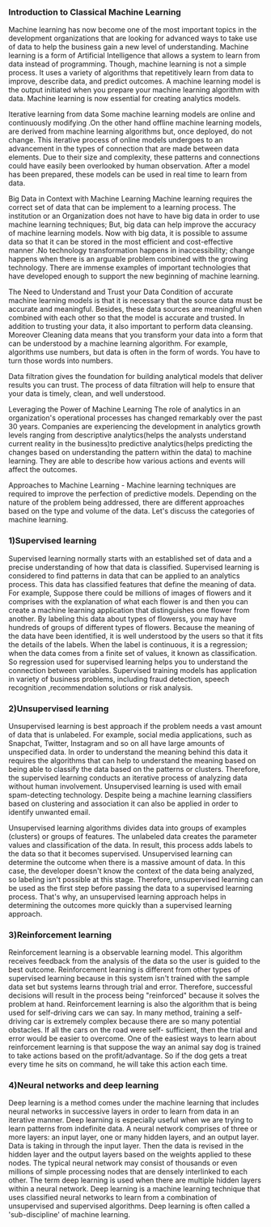 ### Introduction to Classical Machine Learning

Machine learning has now become one of the most important topics in the development organizations that are looking for advanced ways to take use of data to help the business gain a new level of understanding. Machine learning is a form of Artificial Intelligence that allows a system to learn from data instead of programming. Though, machine learning is not a simple process. It uses a variety of algorithms that repetitively learn from data to improve, describe data, and predict outcomes. A machine learning model is the output initiated when you prepare your machine learning algorithm with data. Machine learning is now essential for creating analytics models.

Iterative learning from data
Some machine learning models are online and continuously modifying .On the other hand offline machine learning models, are derived from machine learning algorithms but, once deployed, do not change. This iterative process of online models undergoes to an advancement in the types of connection that are made between data elements. Due to their size and complexity, these patterns and connections could have easily been overlooked by human observation. After a model has been prepared, these models can be used in real time to learn from data.

Big Data in Context with Machine Learning
Machine learning requires the correct set of data that can be implement to a learning process. The institution or an Organization does not have to have big data in order to use machine learning techniques; But, big data can help improve the accuracy of machine learning models. Now with big data, it is possible to assume data so that it can be stored in the most efficient and cost-effective manner .No technology transformation happens in inaccessibility; change happens when there is an arguable problem combined with the growing technology. There are immense examples of important technologies that have developed enough to support the new beginning of machine learning.

The Need to Understand and Trust your Data
Condition of accurate machine learning models is that it is necessary that the source data must be accurate and meaningful. Besides, these data sources are meaningful when combined with each other so that the model is accurate and trusted. In addition to trusting your data, it also important to perform data cleansing. Moreover Cleaning data means that you transform your data into a form that can be understood by a machine learning algorithm. For example, algorithms use numbers, but data is often in the form of words. You have to turn those words into numbers.

Data filtration gives the foundation for building analytical models that deliver results you can trust. The process of data filtration will help to ensure that your data is timely, clean, and well understood.

Leveraging the Power of Machine Learning
The role of analytics in an organization's operational processes has changed remarkably over the past 30 years. Companies are experiencing the development in analytics growth levels ranging from descriptive analytics(helps the analysts understand current reality in the business)to predictive analytics(helps predicting the changes based on understanding the pattern within the data) to machine learning. They are able to describe how various actions and events will affect the outcomes.


Approaches to Machine Learning -
Machine learning techniques are required to improve the perfection of predictive models. Depending on the nature of the problem being addressed, there are different approaches based on the type and volume of the data. Let's discuss the categories of machine learning.

### 1)Supervised learning


Supervised learning normally starts with an established set of data and a precise understanding of how that data is classified. Supervised learning is considered to find patterns in data that can be applied to an analytics process. This data has classified features that define the meaning of data. For example, Suppose there could be millions of images of flowers and it comprises with the explanation of what each flower is and then you can create a machine learning application that distinguishes one flower from another. By labeling this data about types of flowerss, you may have hundreds of groups of different types of flowers. Because the meaning of the data have been identified, it is well understood by the users so that it fits the details of the labels. When the label is continuous, it is a regression; when the data comes from a finite set of values, it known as classification. So regression used for supervised learning helps you to understand the connection between variables.
Supervised training models has application in variety of business problems, including fraud detection, speech recognition ,recommendation solutions or risk analysis.

### 2)Unsupervised learning


Unsupervised learning is best approach if the problem needs a vast amount of data that is unlabeled. For example, social media applications, such as Snapchat, Twitter, Instagram and so on all have large amounts of unspecified data. In order to understand the meaning behind this data it requires the algorithms that can help to understand the meaning based on being able to classify the data based on the patterns or clusters. Therefore, the supervised learning conducts an iterative process of analyzing data without human involvement. Unsupervised learning is used with email spam-detecting technology. Despite being a machine learning classifiers based on clustering and association it can also be applied in order to identify unwanted email.

Unsupervised learning algorithms divides data into groups of examples (clusters) or groups of features. The unlabeled data creates the parameter values and classification of the data. In result, this process adds labels to the data so that it becomes supervised. Unsupervised learning can determine the outcome when there is a massive amount of data. In this case, the developer doesn't know the context of the data being analyzed, so labeling isn't possible at this stage. Therefore, unsupervised learning can be used as the first step before passing the data to a supervised learning process. That's why, an unsupervised learning approach helps in determining the outcomes more quickly than a supervised learning approach.

### 3)Reinforcement learning


Reinforcement learning is a observable learning model. This algorithm receives feedback from the analysis of the data so the user is guided to the best outcome. Reinforcement learning is different from other types of supervised learning because in this system isn't trained with the sample data set but systems learns through trial and error. Therefore, successful decisions will result in the process being "reinforced" because it solves the problem at hand. Reinforcement learning is also the algorithm that is being used for self-driving cars we can say. In many method, training a self-driving car is extremely complex because there are so many potential obstacles. If all the cars on the road were self- sufficient, then the trial and error would be easier to overcome. One of the easiest ways to learn about reinforcement learning is that suppose the way an animal say dog is trained to take actions based on the profit/advantage. So if the dog gets a treat every time he sits on command, he will take this action each time.

### 4)Neural networks and deep learning


Deep learning is a method comes under the machine learning that includes neural networks in successive layers in order to learn from data in an iterative manner. Deep learning is especially useful when we are trying to learn patterns from indefinite data.
A neural network comprises of three or more layers: an input layer, one or many hidden layers, and an output layer. Data is taking in through the input layer. Then the data is revised in the hidden layer and the output layers based on the weights applied to these nodes. The typical neural network may consist of thousands or even millions of simple processing nodes that are densely interlinked to each other. The term deep learning is used when there are multiple hidden layers within a neural network. Deep learning is a machine learning technique that uses classified neural networks to learn from a combination of unsupervised and supervised algorithms. Deep learning is often called a 'sub-discipline' of machine learning.
